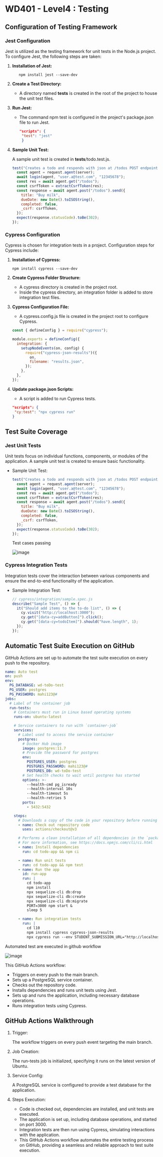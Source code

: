 # WD401 - Level4 : Testing

## Configuration of Testing Framework

### Jest Configuration

Jest is utilized as the testing framework for unit tests in the Node.js project. To configure Jest, the following steps are taken:

1. **Installation of Jest:**

   ```
      npm install jest --save-dev
   ```

2. **Create a Test Directory:**

   - A directory named **tests** is created in the root of the project to house the unit test files.

3. **Run Jest:**
   - The command npm test is configured in the project's package.json file to run Jest.
     ```json
     "scripts": {
      "test": "jest"
      }
     ```
4. **Sample Unit Test:**

   A sample unit test is created in **tests**/todo.test.js.

   ```js
   test("Creates a todo and responds with json at /todos POST endpoint", async () => {
     const agent = request.agent(server);
     await login(agent, "user.a@test.com", "12345678");
     const res = await agent.get("/todos");
     const csrfToken = extractCsrfToken(res);
     const response = await agent.post("/todos").send({
       title: "Buy milk",
       dueDate: new Date().toISOString(),
       completed: false,
       _csrf: csrfToken,
     });
     expect(response.statusCode).toBe(302);
   });
   ```

### Cypress Configuration

Cypress is chosen for integration tests in a project. Configuration steps for Cypress include:

1. **Installation of Cypress:**

   ```
   npm install cypress --save-dev
   ```

2. **Create Cypress Folder Structure:**

   - A cypress directory is created in the project root.
   - Inside the cypress directory, an integration folder is added to store integration test files.

3. **Cypress Configuration File:**

   - A cypress.config.js file is created in the project root to configure Cypress.

   ```js
   const { defineConfig } = require("cypress");

   module.exports = defineConfig({
     integration: {
       setupNodeEvents(on, config) {
         require("cypress-json-results")({
           on,
           filename: "results.json",
         });
       },
     },
   });
   ```

4. **Update package.json Scripts:**

   - A script is added to run Cypress tests.

   ```json
   "scripts": {
    "cy:test": "npx cypress run"
   }
   ```

## Test Suite Coverage

### Jest Unit Tests

Unit tests focus on individual functions, components, or modules of the application. A sample unit test is created to ensure basic functionality.

- Sample Unit Test:

  ```js
  test("Creates a todo and responds with json at /todos POST endpoint", async () => {
    const agent = request.agent(server);
    await login(agent, "user.a@test.com", "12345678");
    const res = await agent.get("/todos");
    const csrfToken = extractCsrfToken(res);
    const response = await agent.post("/todos").send({
      title: "Buy milk",
      dueDate: new Date().toISOString(),
      completed: false,
      _csrf: csrfToken,
    });
    expect(response.statusCode).toBe(302);
  });
  ```

  Test cases passing

  ![image](https://github.com/Mahendar0701/wd401/assets/119734520/a7da31d3-3abe-4948-b6a9-6b70312f5c19)

### Cypress Integration Tests

Integration tests cover the interaction between various components and ensure the end-to-end functionality of the application.

- Sample Integration Test:

  ```js
  // cypress/integration/sample.spec.js
  describe("Sample Test", () => {
    it("Should add items to the to-do list", () => {
      cy.visit("http://localhost:3000");
      cy.get("[data-cy=addButton]").click();
      cy.get("[data-cy=todoItem]").should("have.length", 1);
    });
  });
  ```

## Automatic Test Suite Execution on GitHub

GitHub Actions are set up to automate the test suite execution on every push to the repository.

```yml
name: Auto test
on: push
env:
  PG_DATABASE: wd-toDo-test
  PG_USER: postgres
  PG_PASSWORD: mahi123@#
jobs:
  # Label of the container job
  run-tests:
    # Containers must run in Linux based operating systems
    runs-on: ubuntu-latest

    # Service containers to run with `container-job`
    services:
      # Label used to access the service container
      postgres:
        # Docker Hub image
        image: postgres:11.7
        # Provide the password for postgres
        env:
          POSTGRES_USER: postgres
          POSTGRES_PASSWORD: mahi123@#
          POSTGRES_DB: wd-toDo-test
        # Set health checks to wait until postgres has started
        options: >-
          --health-cmd pg_isready
          --health-interval 10s
          --health-timeout 5s
          --health-retries 5
        ports:
          - 5432:5432

    steps:
      # Downloads a copy of the code in your repository before running CI tests
      - name: Check out repository code
        uses: actions/checkout@v3

      # Performs a clean installation of all dependencies in the `package.json` file
      # For more information, see https://docs.npmjs.com/cli/ci.html
      - name: Install dependencies
        run: cd todo-app && npm ci

      - name: Run unit tests
        run: cd todo-app && npm test
      - name: Run the app
        id: run-app
        run: |
          cd todo-app
          npm install
          npx sequelize-cli db:drop
          npx sequelize-cli db:create
          npx sequelize-cli db:migrate
          PORT=3000 npm start &
          sleep 5

      - name: Run integration tests
        run: |
          cd l10
          npm install cypress cypress-json-results
          npx cypress run --env STUDENT_SUBMISSION_URL="http://localhost:4000/"
```

Automated test are executed in github workflow

![image](https://github.com/Mahendar0701/wd401/assets/119734520/2cd20da0-f6f3-4820-a431-acfbbc3412c9)

This GitHub Actions workflow:

- Triggers on every push to the main branch.
- Sets up a PostgreSQL service container.
- Checks out the repository code.
- Installs dependencies and runs unit tests using Jest.
- Sets up and runs the application, including necessary database operations.
- Runs integration tests using Cypress.

## GitHub Actions Walkthrough

1. Trigger:

   The workflow triggers on every push event targeting the main branch.

2. Job Creation:

   The run-tests job is initialized, specifying it runs on the latest version of Ubuntu.

3. Service Config:

   A PostgreSQL service is configured to provide a test database for the application.

4. Steps Execution:

   - Code is checked out, dependencies are installed, and unit tests are executed.
   - The application is set up, including database operations, and started on port 3000.
   - Integration tests are then run using Cypress, simulating interactions with the application.
   - This GitHub Actions workflow automates the entire testing process on GitHub, providing a seamless and reliable approach to test suite execution.
